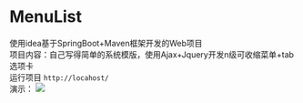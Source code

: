 # MenuList
使用idea基于SpringBoot+Maven框架开发的Web项目<br/>
项目内容：自己写得简单的系统模版，使用Ajax+Jquery开发n级可收缩菜单+tab选项卡</br>
运行项目
```http://locahost/```<br/>
演示：
![](https://github.com/ScarLikeGoogle/MenuList/blob/master/GIF.gif) 
